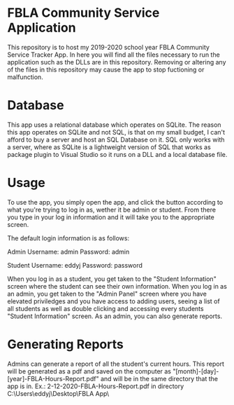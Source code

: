 # FBLA Community Service Application
This repository is to host my 2019-2020 school year FBLA Community Service Tracker App.
In here you will find all the files necessary to run the application such as the DLLs are in this repository.
Removing or altering any of the files in this repository may cause the app to stop fuctioning or malfunction.

# Database
This app uses a relational database which operates on SQLite. The reason this app operates on SQLite and not SQL, is that on my small budget, I can't afford to buy a server and host an SQL Database on it. SQL only works with a server, where as SQLite is a lightweight version of SQL that works as package plugin to Visual Studio so it runs on a DLL and a local database file.

# Usage
To use the app, you simply open the app, and click the button according to what you're trying to log in as, wether it be admin or student. From there you type in your log in information and it will take you to the appropriate screen.

The default login information is as follows:

Admin
Username: admin
Password: admin

Student
Username: eddyj
Password: password

When you log in as a student, you get taken to the "Student Information" screen where the student can see their own information.
When you log in as an admin, you get taken to the "Admin Panel" screen where you have elevated priviledges and you have access to adding users, seeing a list of all students as well as double clicking and accessing every students "Student Information" screen. As an admin, you can also generate reports.

# Generating Reports
Admins can generate a report of all the student's current hours. This report will be generated as a pdf and saved on the computer as "[month]-[day]-[year]-FBLA-Hours-Report.pdf" and will be in the same directory that the app is in.
Ex.: 2-12-2020-FBLA-Hours-Report.pdf in directory C:\Users\eddyj\Desktop\FBLA App\
